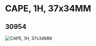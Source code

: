 # CAPE, 1H, 37x34MM
## 30954
![CAPE, 1H, 37x34MM](https://lc-www-live-s.legocdn.com/media/bricks/5/2/6178258.jpg)
